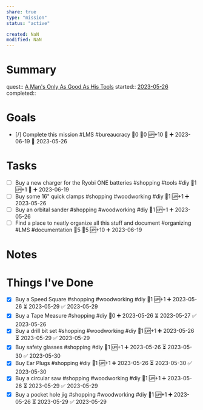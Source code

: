 ```yaml
---
share: true
type: "mission"
status: "active"

created: NaN 
modified: NaN
---
```

 
# Summary
quest:: [A Man's Only As Good As His Tools](../../07%20-%20Application%20%F0%9F%A6%AB/07%20-%20Homeowner%20Projects%20%F0%9F%8F%A1/A%20Man's%20Only%20As%20Good%20As%20His%20Tools.md)
started:: [2023-05-26](../../00%20-%20Life%20Management%20System/09%20-%20Daily%20Notes/2023-05-26.md)
completed::

# Goals
- [/] Complete this mission #LMS #bureaucracy 🍅0 🥄0 🆙+10 🔼 ➕ 2023-06-19 🛫 2023-05-26
# Tasks
- [ ] Buy a new charger for the Ryobi ONE batteries #shopping #tools #diy 🥄1 🆙+1 🔼 ➕ 2023-06-19
- [ ] Buy some 16" quick clamps #shopping #woodworking #diy 🥄1 🆙+1 ➕ 2023-05-26
- [ ] Buy an orbital sander #shopping #woodworking #diy 🥄1 🆙+1 ➕ 2023-05-26
- [ ] Find a place to neatly organize all this stuff and document #organizing #LMS #documentation 🍅5 🥄5 🆙+10 ➕ 2023-06-19
# Notes

# Things I've Done
- [x] Buy a Speed Square #shopping #woodworking #diy 🥄1 🆙+1 ➕ 2023-05-26 ⏳ 2023-05-29 ✅ 2023-05-29
- [x] Buy a Tape Measure #shopping #diy 🥄0 ➕ 2023-05-26 ⏳ 2023-05-27 ✅ 2023-05-26
- [x] Buy a drill bit set #shopping #woodworking #diy 🥄1 🆙+1 ➕ 2023-05-26 ⏳ 2023-05-29 ✅ 2023-05-29
- [x] Buy safety glasses #shopping #diy 🥄1 🆙+1 ➕ 2023-05-26 ⏳ 2023-05-30 ✅ 2023-05-30
- [x] Buy Ear Plugs #shopping #diy 🥄1 🆙+1 ➕ 2023-05-26 ⏳ 2023-05-30 ✅ 2023-05-30
- [x] Buy a circular saw #shopping #woodworking #diy 🥄1 🆙+1 ➕ 2023-05-26 ⏳ 2023-05-29 ✅ 2023-05-29
- [x] Buy a pocket hole jig #shopping #woodworking #diy 🥄1 🆙+1 ➕ 2023-05-26 ⏳ 2023-05-29 ✅ 2023-05-29